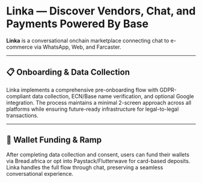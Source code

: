 # Linka — Discover Vendors, Chat, and Payments Powered By Base
**Linka** is a conversational onchain marketplace connecting chat to e-commerce via WhatsApp, Web, and Farcaster.

---

## 📋 Onboarding & Data Collection

Linka implements a comprehensive pre-onboarding flow with GDPR-compliant data collection, ECN/Base name verification, and optional Google integration. The process maintains a minimal 2-screen approach across all platforms while ensuring future-ready infrastructure for legal-to-legal transactions.

---

## 🔁 Wallet Funding & Ramp

After completing data collection and consent, users can fund their wallets via Bread.africa or opt into Paystack/Flutterwave for card-based deposits. Linka handles the full flow through chat, preserving a seamless conversational experience.
